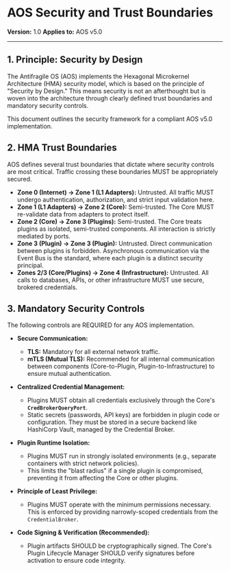 # AOS Security and Trust Boundaries

**Version:** 1.0
**Applies to:** AOS v5.0

---

## 1. Principle: Security by Design

The Antifragile OS (AOS) implements the Hexagonal Microkernel Architecture (HMA) security model, which is based on the principle of "Security by Design." This means security is not an afterthought but is woven into the architecture through clearly defined trust boundaries and mandatory security controls.

This document outlines the security framework for a compliant AOS v5.0 implementation.

## 2. HMA Trust Boundaries

AOS defines several trust boundaries that dictate where security controls are most critical. Traffic crossing these boundaries MUST be appropriately secured.

*   **Zone 0 (Internet) -> Zone 1 (L1 Adapters):** Untrusted. All traffic MUST undergo authentication, authorization, and strict input validation here.
*   **Zone 1 (L1 Adapters) -> Zone 2 (Core):** Semi-trusted. The Core MUST re-validate data from adapters to protect itself.
*   **Zone 2 (Core) -> Zone 3 (Plugins):** Semi-trusted. The Core treats plugins as isolated, semi-trusted components. All interaction is strictly mediated by ports.
*   **Zone 3 (Plugin) -> Zone 3 (Plugin):** Untrusted. Direct communication between plugins is forbidden. Asynchronous communication via the Event Bus is the standard, where each plugin is a distinct security principal.
*   **Zones 2/3 (Core/Plugins) -> Zone 4 (Infrastructure):** Untrusted. All calls to databases, APIs, or other infrastructure MUST use secure, brokered credentials.

## 3. Mandatory Security Controls

The following controls are REQUIRED for any AOS implementation.

*   **Secure Communication:**
    *   **TLS:** Mandatory for all external network traffic.
    *   **mTLS (Mutual TLS):** Recommended for all internal communication between components (Core-to-Plugin, Plugin-to-Infrastructure) to ensure mutual authentication.

*   **Centralized Credential Management:**
    *   Plugins MUST obtain all credentials exclusively through the Core's **`CredBrokerQueryPort`**.
    *   Static secrets (passwords, API keys) are forbidden in plugin code or configuration. They must be stored in a secure backend like HashiCorp Vault, managed by the Credential Broker.

*   **Plugin Runtime Isolation:**
    *   Plugins MUST run in strongly isolated environments (e.g., separate containers with strict network policies).
    *   This limits the "blast radius" if a single plugin is compromised, preventing it from affecting the Core or other plugins.

*   **Principle of Least Privilege:**
    *   Plugins MUST operate with the minimum permissions necessary. This is enforced by providing narrowly-scoped credentials from the `CredentialBroker`.

*   **Code Signing & Verification (Recommended):**
    *   Plugin artifacts SHOULD be cryptographically signed. The Core's Plugin Lifecycle Manager SHOULD verify signatures before activation to ensure code integrity. 
